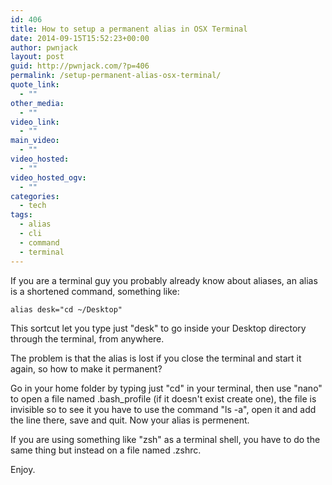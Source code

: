 ```yaml
---
id: 406
title: How to setup a permanent alias in OSX Terminal
date: 2014-09-15T15:52:23+00:00
author: pwnjack
layout: post
guid: http://pwnjack.com/?p=406
permalink: /setup-permanent-alias-osx-terminal/
quote_link:
  - ""
other_media:
  - ""
video_link:
  - ""
main_video:
  - ""
video_hosted:
  - ""
video_hosted_ogv:
  - ""
categories:
  - tech
tags:
  - alias
  - cli
  - command
  - terminal
---
```

If you are a terminal guy you probably already know about aliases, an alias is a shortened command, something like:

    alias desk="cd ~/Desktop"

This sortcut let you type just "desk" to go inside your Desktop directory through the terminal, from anywhere.

The problem is that the alias is lost if you close the terminal and start it again, so how to make it permanent?

Go in your home folder by typing just "cd" in your terminal, then use "nano" to open a file named .bash_profile (if it doesn't exist create one), the file is invisible so to see it you have to use the command "ls -a", open it and add the line there, save and quit. Now your alias is permenent.

If you are using something like "zsh" as a terminal shell, you have to do the same thing but instead on a file named .zshrc.

Enjoy.